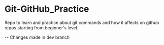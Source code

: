 # Git-GitHub_Practice
Repo to learn and practice about git commands and how it affects on github repos starting from beginner's level.

-- Changes made in dev branch